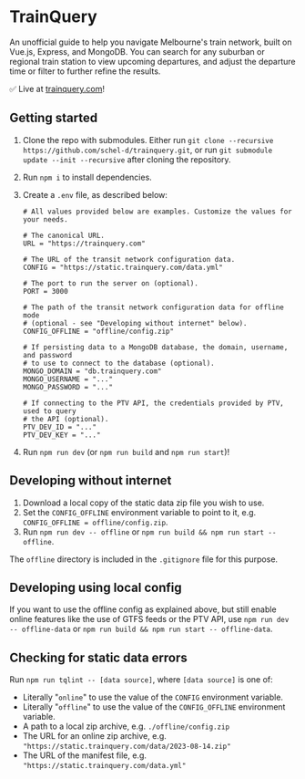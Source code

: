 # TrainQuery

An unofficial guide to help you navigate Melbourne's train network, built on Vue.js, Express, and MongoDB. You can search for any suburban or regional train station to view upcoming departures, and adjust the departure time or filter to further refine the results.

✅ Live at [trainquery.com](https://trainquery.com)!

## Getting started

1.  Clone the repo with submodules. Either run `git clone --recursive https://github.com/schel-d/trainquery.git`, or run `git submodule update --init --recursive` after cloning the repository.
2.  Run `npm i` to install dependencies.
3.  Create a `.env` file, as described below:

    ```dotenv
    # All values provided below are examples. Customize the values for your needs.

    # The canonical URL.
    URL = "https://trainquery.com"

    # The URL of the transit network configuration data.
    CONFIG = "https://static.trainquery.com/data.yml"

    # The port to run the server on (optional).
    PORT = 3000

    # The path of the transit network configuration data for offline mode
    # (optional - see "Developing without internet" below).
    CONFIG_OFFLINE = "offline/config.zip"

    # If persisting data to a MongoDB database, the domain, username, and password
    # to use to connect to the database (optional).
    MONGO_DOMAIN = "db.trainquery.com"
    MONGO_USERNAME = "..."
    MONGO_PASSWORD = "..."

    # If connecting to the PTV API, the credentials provided by PTV, used to query
    # the API (optional).
    PTV_DEV_ID = "..."
    PTV_DEV_KEY = "..."
    ```

4.  Run `npm run dev` (or `npm run build` and `npm run start`)!

## Developing without internet

1.  Download a local copy of the static data zip file you wish to use.
2.  Set the `CONFIG_OFFLINE` environment variable to point to it, e.g. `CONFIG_OFFLINE = offline/config.zip`.
3.  Run `npm run dev -- offline` or `npm run build && npm run start -- offline`.

The `offline` directory is included in the `.gitignore` file for this purpose.

## Developing using local config

If you want to use the offline config as explained above, but still enable online features like the use of GTFS feeds or the PTV API, use `npm run dev -- offline-data` or `npm run build && npm run start -- offline-data`.

## Checking for static data errors

Run `npm run tqlint -- [data source]`, where `[data source]` is one of:

- Literally "`online`" to use the value of the `CONFIG` environment variable.
- Literally "`offline`" to use the value of the `CONFIG_OFFLINE` environment variable.
- A path to a local zip archive, e.g. `./offline/config.zip`
- The URL for an online zip archive, e.g. `"https://static.trainquery.com/data/2023-08-14.zip"`
- The URL of the manifest file, e.g. `"https://static.trainquery.com/data.yml"`
